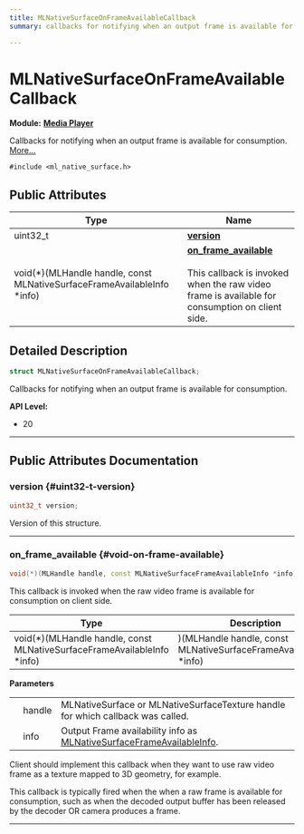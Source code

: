 ```yaml
---
title: MLNativeSurfaceOnFrameAvailableCallback
summary: callbacks for notifying when an output frame is available for consumption. 

---
```


# MLNativeSurfaceOnFrameAvailableCallback

**Module:** **[Media Player](/versioned_docs/version-14-Jun-2023/api-ref/api/Modules/group___media_player/group___media_player.md)**



Callbacks for notifying when an output frame is available for consumption.  [More...](#detailed-description)


`#include <ml_native_surface.h>`

## Public Attributes

| Type           | Name           |
| -------------- | -------------- |
| uint32_t | **[version](/versioned_docs/version-14-Jun-2023/api-ref/api/Modules/group___media_player/struct_m_l_native_surface_on_frame_available_callback.md#uint32-t-version)**  |
| void(*)(MLHandle handle, const MLNativeSurfaceFrameAvailableInfo *info) | **[on_frame_available](/versioned_docs/version-14-Jun-2023/api-ref/api/Modules/group___media_player/struct_m_l_native_surface_on_frame_available_callback.md#void-on-frame-available)** <br></br>This callback is invoked when the raw video frame is available for consumption on client side.  |

## Detailed Description

```cpp
struct MLNativeSurfaceOnFrameAvailableCallback;
```

Callbacks for notifying when an output frame is available for consumption. 




**API Level:**
  * 20




-----------
## Public Attributes Documentation

### version {#uint32-t-version}

```cpp
uint32_t version;
```


Version of this structure. 





-----------

### on_frame_available {#void-on-frame-available}

```cpp
void(*)(MLHandle handle, const MLNativeSurfaceFrameAvailableInfo *info) on_frame_available;
```

This callback is invoked when the raw video frame is available for consumption on client side. 


| Type | Description |
|--|--|
| void(*)(MLHandle handle, const MLNativeSurfaceFrameAvailableInfo *info) | )(MLHandle handle, const MLNativeSurfaceFrameAvailableInfo *info) |


**Parameters**

|  |   |   |
|--|--|--|
|  |handle|MLNativeSurface or MLNativeSurfaceTexture handle for which callback was called. |
|  |info|Output Frame availability info as [MLNativeSurfaceFrameAvailableInfo](/versioned_docs/version-14-Jun-2023/api-ref/api/Modules/group___media_player/struct_m_l_native_surface_frame_available_info.md). |
Client should implement this callback when they want to use raw video frame as a texture mapped to 3D geometry, for example.

This callback is typically fired when the when a raw frame is available for consumption, such as when the decoded output buffer has been released by the decoder OR camera produces a frame.





-----------


